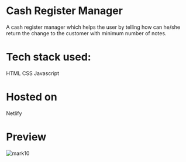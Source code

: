 # Cash Register Manager

A cash register manager which helps the user by telling how can he/she return the change to the customer with minimum number of notes.

# Tech stack used:

 HTML
 CSS
 Javascript

# Hosted on

Netlify

# Preview

![mark10](https://user-images.githubusercontent.com/110533153/188841338-c1757aec-8d1e-45b9-82e9-91c6344cab08.PNG)

